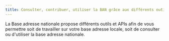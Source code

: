 ```yaml
---
title: Consulter, contribuer, utiliser la BAN grâce aux différents outils.
---
```


La Base adresse nationale propose différents outils et APIs afin de vous permettre soit de travailler sur votre base adresse locale, soit de consulter ou d'utiliser la base adresse nationale.
